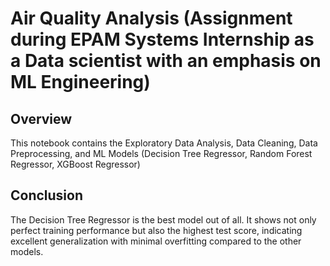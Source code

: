 # Air Quality Analysis (Assignment during EPAM Systems Internship as a Data scientist with an emphasis on ML Engineering)

## Overview

This notebook contains the Exploratory Data Analysis, Data Cleaning, Data Preprocessing, and ML Models (Decision Tree Regressor, Random Forest Regressor, XGBoost Regressor)

## Conclusion

The Decision Tree Regressor is the best model out of all. It shows not only perfect training performance but also the highest test score, indicating excellent generalization with minimal overfitting compared to the other models.
